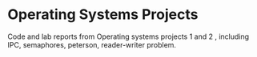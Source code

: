 # Operating Systems Projects
Code and lab reports from Operating systems projects 1 and 2 , including IPC, semaphores, peterson, reader-writer problem.
